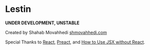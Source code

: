 # Lestin
**UNDER DEVELOPMENT, UNSTABLE**

Created by Shahab Movahhedi [shmovahhedi.com](https://shmovahhedi.com)

Special Thanks to [React](https://reactjs.org), [Preact](https://preactjs.com), and [How to Use JSX without React](https://betterprogramming.pub/how-to-use-jsx-without-react-21d23346e5dc).
